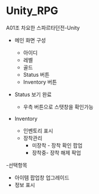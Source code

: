 # Unity_RPG
A01조 차요한
스파르타던전-Unity

- 메인 화면 구성
  - 아이디
  - 레벨
  - 골드
  - Status 버튼
  - Inventory 버튼
  
- Status 보기 완료
  - 우측 버튼으로 스탯창을 확인가능
  
- Inventory
  - 인벤토리 표시
  - 장착관리
    - 미장착 - 장착 확인 팝업
    - 장착중- 장착 해제 팍업

-선택항목
  - 아이템 팝업창 업그레이드
  - 정보 표시
    
